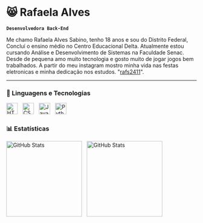 # 😸 Rafaela Alves

**`Desenvolvedora Back-End`**

Me chamo Rafaela Alves Sabino, tenho 18 anos e sou do Distrito Federal, Concluí o ensino médio no Centro Educacional Delta. Atualmente estou cursando Análise e Desenvolvimento de Sistemas na Faculdade Senac. Desde de pequena amo muito tecnologia e gosto muito de jogar jogos bem trabalhados. A partir do meu instagram mostro minha vida nas festas eletronicas e minha dedicação nos estudos. "[rafs2411](https://www.instagram.com/rafs2411/)".



---

### 🤖 Linguagens e Tecnologias

<img 
    align="left" 
    alt="HTML"
    title="HTML" 
    width="30px" 
    style="padding-right: 10px;" 
    src="https://cdn.jsdelivr.net/gh/devicons/devicon@latest/icons/html5/html5-original.svg" 
/>
<img 
    align="left" 
    alt="CSS" 
    title="CSS"
    width="30px" 
    style="padding-right: 10px;" 
    src="https://cdn.jsdelivr.net/gh/devicons/devicon@latest/icons/css3/css3-original.svg" 
/>

<img
  align="left"
  alt="Java"
  title="Java"
  width="30px" 
  style="padding-right: 10px;"
  src="https://cdn.jsdelivr.net/gh/devicons/devicon@latest/icons/java/java-original.svg" 
/>

<img 
    align="left" 
    alt="Python" 
    title="Python"
    width="30px" 
    style="padding-right: 10px;" 
    src="https://cdn.jsdelivr.net/gh/devicons/devicon@latest/icons/python/python-original.svg" 
/>

<br/>
<br/>

### 📊 Estatísticas

<p>
  <img 
    align="left" 
    alt="GitHub Stats" 
    height="200" 
    style="padding-right: 10px;" 
    src="https://github-readme-stats.vercel.app/api?username=rafs2411&show_icons=true&theme=tokyonight&include_all_commits=true&locale=pt-br" 
  />

<img 
      align="left" 
      alt="GitHub Stats" 
      height="200" 
      src="https://github-readme-stats.vercel.app/api/top-langs/?username=rafs2411&theme=tokyonight&layout=compact&custom_title=Tecnologias&langs_count=9" 
  />




